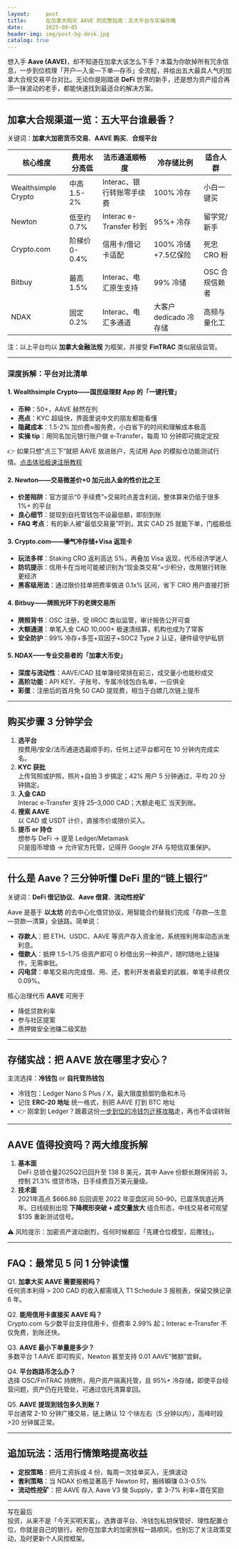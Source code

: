 ```yaml
---
layout:     post
title:      在加拿大购买 AAVE 的完整指南：五大平台与实操攻略
date:       2025-09-05
header-img: img/post-bg-desk.jpg
catalog: true
---
```


想入手 **Aave (AAVE)**，却不知道在加拿大该怎么下手？本篇为你砍掉所有冗余信息，一步到位梳理「开户—入金—下单—存币」全流程，并给出五大最具人气的加拿大合规交易平台对比。无论你是刚踏进 **DeFi** 世界的新手，还是想为资产组合再添一抹波动的老手，都能快速找到最适合的解决方案。

---

## 加拿大合规渠道一览：五大平台谁最香？

关键词：**加拿大加密货币交易**、**AAVE 购买**、**合规平台**

| 核心维度 | 费用水分高低 | 法币通道顺畅度 | 冷存储比例 | 适合人群 |
| --- | --- | --- | --- | --- |
| Wealthsimple Crypto | 中高 1.5-2% | Interac、银行转账零手续费 | 100% 冷存 | 小白一键买 |
| Newton | 低至约 0.7% | Interac e-Transfer 秒到 | 95%+ 冷存 | 留学党/新手 |
| Crypto.com | 阶梯价 0-0.4% | 信用卡/借记卡适配 | 100% 冷储+7.5亿保险 | 死忠 CRO 粉 |
| Bitbuy | 最高 1.5% | Interac、电汇原生支持 | 99% 冷储 | OSC 合规信赖者 |
| NDAX | 固定 0.2% | Interac、电汇多通道 | 大客户 dedicado 冷存储 | 高频与量化工 |

注：以上平台均以 **加拿大金融法规** 为框架，并接受 **FinTRAC** 类似层级监管。

---

### 深度拆解：平台对比清单

#### 1. Wealthsimple Crypto——国民级理财 App 的「一键托管」

- **币种**：50+，AAVE 赫然在列  
- **亮点**：KYC 超级快，界面里说中文的朋友都能看懂  
- **隐藏成本**：1.5-2% 加价费≈服务费，小白省下的时间和理解成本极高  
- **实操 tip**：用同名加元银行账户做 e-Transfer，每周 10 分钟即可搞定定投

👉 如果只想“点三下”就把 AAVE 放进账户，先试用 App 的模拟仓功能测试行情。[点击体验极速注册教程](https://okxdog.com/)

#### 2. Newton——交易微差价+0 加元出入金的性价比之王

- **价差陷阱**：官方提示“0 手续费”=交易时点差含利润，整体算来仍低于很多 1%+ 的平台  
- **良心细节**：提现到自托管钱包不设最低额，即刻到账  
- **FAQ 考点**：有的新人被“最低交易量”吓到，其实 CAD 25 就能下单，门槛极低

#### 3. Crypto.com——壕气冷存储+Visa 返现卡

- **玩法多样**：Staking CRO 返利高达 5%，再叠加 Visa 返现，代币经济学迷人  
- **防坑提示**：信用卡在当地可能被识别为“现金类交易”=少积分，改用银行转账更经济  
- **黑客级用法**：通过限价挂单把费率做进 0.1x% 区间，省下 CRO 用户直接打折

#### 4. Bitbuy——牌照光环下的老牌交易所

- **牌照背书**：OSC 注册，受 IIROC 类似监管，审计报告公开可查  
- **大额通道**：单笔入金 CAD 10,000+ 极速清结算，机构也成为了常客  
- **安全防护**：99% 冷存+多签+双因子+SOC2 Type 2 认证，硬件级守护私钥  

#### 5. NDAX——专业交易者的「加拿大币安」

- **深度与流动性**：AAVE/CAD 挂单簿经常排在前三，成交量小也能秒成交  
- **高阶功能**：API KEY、子账号、专属冷钱包白名单，一应俱全  
- **彩蛋**：注册后的首月免 50 CAD 提现费，相当于白嫖几次链上提币

---

## 购买步骤 3 分钟学会

1. **选平台**  
   按费用/安全/法币通道选最顺手的，任何上述平台都可在 10 分钟内完成实名。
2. **KYC 获批**  
   上传驾照或护照，照片+自拍 3 步搞定；42% 用户 5 分钟通过，平均 20 分钟搞定。
3. **入金 CAD**  
   Interac e-Transfer 支持 25–3,000 CAD；大额走电汇 当天到账。
4. **搜索 AAVE**  
   以 CAD 或 USDT 计价，直接市价或限价买入。
5. **提币 or 持仓**  
   想参与 DeFi → 提至 Ledger/Metamask  
   只是囤币增值 → 允许官方托管，记得开 Google 2FA 与短信双重保护。

---

## 什么是 Aave？三分钟听懂 DeFi 里的“链上银行”

关键词：**DeFi 借记协议**、**Aave 借貸**、**流动性挖矿**

Aave 是基于 **以太坊** 的去中心化借贷协议，用智能合约替我们完成「存款—生息—贷款—清算」全链路。简单说：

- **存款人**：把 ETH、USDC、AAVE 等资产存入资金池，系统按利用率动态派发利息。  
- **借款人**：抵押 1.5–1.75 倍资产即可 0 秒借出另一种资产，随时随地上链操作，无需审批。  
- **闪电贷**：单笔交易内完成借、用、还，套利开发者最爱的武器，单笔手续费仅 0.09%。

核心治理代币 **AAVE** 可用于  
- 降低贷款利率  
- 参与社区提案  
- 质押做安全池赚二级奖励

---

## 存储实战：把 AAVE 放在哪里才安心？

主流选择：**冷钱包** or **自托管热钱包**

- 冷钱包：Ledger Nano S Plus / X，最大限度抵御钓鱼和木马  
- 记住 **ERC-20 地址** 统一格式，别把 AAVE 打到 BTC 地址  
- 👉 刚拿到 Ledger？跟着这份[一步到位的冷钱包迁移攻略](https://okxdog.com/)走，再也不会误转账

---

## AAVE 值得投资吗？两大维度拆解

1. **基本面**  
   DeFi 总锁仓量2025Q2已回升至 138 B 美元，其中 Aave 份额长期保持前 3，控制 21.3% 借贷市场，日手续费百万美元量级。  
2. **技术面**  
   2021年高点 $666.86 后回调至 2022 年亚盘区间 $50–$90，已震荡筑底近两年。日线级别出现 **下降楔形突破 + 成交量放大** 组合形态，中线交易者可观望 $135 重新测试信号。  

⚠️ 风险提示：加密资产波动剧烈，任何时候都应「先建仓位模型，后撒钱」。

---

## FAQ：最常见 5 问 1 分钟读懂

Q1. **加拿大买 AAVE 需要报税吗？**  
任何资本利得 > 200 CAD 的收入都需填入 T1 Schedule 3 报税表，保留交换记录 6 年。

Q2. **能用信用卡直接买 AAVE 吗？**  
Crypto.com 与少数平台支持信用卡，但费率 2.99% 起；Interac e-Transfer 不仅免费，到账还快。

Q3. **AAVE 最小下单量是多少？**  
多数平台 1 AAVE 即可购买，Newton 甚至支持 0.01 AAVE“微额”尝鲜。

Q4. **平台跑路币怎么办？**  
选择 OSC/FinTRAC 持牌所，用户资产隔离托管，且 95%+ 冷存储，即使平台经营问题，资产仍在托管处，可通过信托清算拿回。

Q5. **AAVE 提现到钱包多久到账？**  
平台通常 2-10 分钟广播交易，链上确认 12 个块左右（5 分钟以内），高峰时段 >20 分钟属正常。

---

## 追加玩法：活用行情策略提高收益

- **定投策略**：把月工资拆成 4 份，每周一次挂单买入，无惧波动  
- **套利策略**：当 NDAX 价格显著高于 Newton 时，搬砖瞬赚 0.3-0.5%  
- **流动性挖矿**：把 AAVE 存入 Aave V3 做 Supply，拿 3-7% 利率+潜在奖励

---

写在最后  
投资，从来不是「今天买明天富」。选靠谱平台、冷钱包私钥保管好、理性配置仓位，你就是自己的银行。祝你在加拿大的加密旅程一路顺风，也别忘了关注政策变动，及时更新个人风控框架。